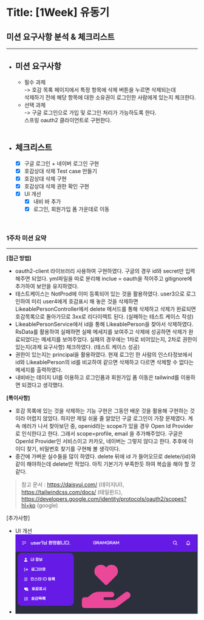 # Title: [1Week] 유동기

## 미션 요구사항 분석 & 체크리스트

---

- ## **미션 요구사항**
    - 필수 과제
      <br/>-> 호감 목록 페이지에서 특정 항목에 삭제 버튼을 누르면 삭제되는데
      <br/>삭제하기 전에 해당 항목에 대한 소유권이 로그인한 사람에게 있는지 체크한다.
    - 선택 과제
      <br/>-> 구글 로그인으로 가입 및 로그인 처리가 가능하도록 한다.
      <br/>스프링 oauth2 클라이언트로 구현한다.
      <br/><br/>
- ## **체크리스트**
    - [x] 구글 로그인 + 네이버 로그인 구현
    - [x] 호감상대 삭제 Test case 만들기
    - [x] 호감상대 삭제 구현
    - [x] 호감상대 삭제 권한 확인 구현
    - [x] UI 개선
        - [x] 내비 바 추가
        - [x] 로그인, 회원가입 폼 가운데로 이동

<br/>

### 1주차 미션 요약

---

**[접근 방법]**


- oauth2-client 라이브러리 사용하여 구현하였다. 구글의 경우 id와 secret만 입력해주면 되었다. yml파일을 따로 분리해 inclue = oauth을 적어주고 gitignore에
  추가하여 보안을 유지하였다.
- 테스트케이스는 NotProd에 이미 등록되어 있는 것을 활용하였다. user3으로 로그인하여 미리 user4에게 호감표시 해 놓은 것을 삭제하면 LikeablePersonController에서 delete 메서드를
  통해 삭제하고 삭제가 완료되면 호감목록으로 돌아가므로 3xx로 리다이렉트 된다. (실패하는 테스트 케이스 작성)
-  LikeablePersonService에서 id을 통해 LikeablePerson을 찾아서 삭제하였다. RsData를 활용하여 실패하면 실패 메세지를 보여주고 삭제에 성공하면 삭제가 완료되었다는
   메세지를 보여주었다. 실패의 경우에는 1차로 비어있는지, 2차로 권한이 있는지(과제 요구사항) 체크하였다. (테스트 케이스 성공)
- 권한이 있는지는 principal을 활용하였다. 현재 로그인 한 사람의 인스타정보에서 id와 LikeablePerson의 id를 비교하여 같으면 삭제하고 다르면 삭제할 수 없다는 메세지를 출력하였다.
- 내비바는 데이지 UI를 이용하고 로그인폼과 회원가입 폼 이동은 tailwind를 이용하면 되겠다고 생각했다.

**[특이사항]**

- 호감 목록에 있는 것을 삭제하는 기능 구현은 그동안 배운 것을 활용해 구현하는 것이라 어렵지 않았다.
하지만 제일 쉬울 줄 알았던 구글 로그인이 가장 문제였다. 계속 에러가 나서 찾아보던 중, openid라는 scope가 있을 경우 Open Id Provider로 인식한다고 한다. 그래서 scope=profile, email
을 추가해주었다. 구글은 OpenId Provider인 서비스이고 카카오, 네이버는 그렇지 않다고 한다. 추후에 아이디 찾기, 비밀번호 찾기를 구현해 볼 생각이다.
- 중간에 가벼운 실수들을 많이 하였다. delete 뒤에 id 가 들어오므로 delete/{id}와 같이 해야하는데 delete만 적었다. 아직 기본기가 부족한듯 하여 복습을 해야 할 것 같다.

> 참고 문서 : https://daisyui.com/ (데이지UI), https://tailwindcss.com/docs/ (테일윈드), https://developers.google.com/identity/protocols/oauth2/scopes?hl=ko (google)


[추가사항]
+ UI 개선
+ ![img.png](../img/img.png)




